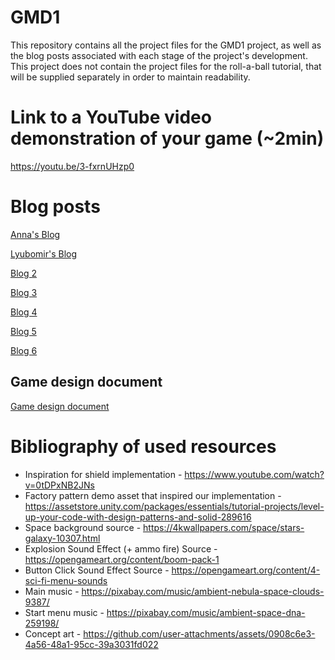 # GMD1
This repository contains all the project files for the GMD1 project, as well as the blog posts associated with each stage of the project's development. This project does not contain the project files for the roll-a-ball tutorial, that will be supplied separately in order to maintain readability.

# Link to a YouTube video demonstration of your game (~2min)
https://youtu.be/3-fxrnUHzp0
# Blog posts

[Anna's Blog](blog_1.md)

[Lyubomir's Blog](<Lyubomir - Blog post 1.md>)

[Blog 2](<blog_2 - Game design document.md>)

[Blog 3](<blog_3.md>)

[Blog 4](<blog_4.md>)

[Blog 5](<blog_5.md>)

[Blog 6](<blog_6.md>)


## Game design document
[Game design document](<Game design document.md>)
# Bibliography of used resources
- Inspiration for shield implementation - https://www.youtube.com/watch?v=0tDPxNB2JNs
- Factory pattern demo asset that inspired our implementation - https://assetstore.unity.com/packages/essentials/tutorial-projects/level-up-your-code-with-design-patterns-and-solid-289616
- Space background source - https://4kwallpapers.com/space/stars-galaxy-10307.html
- Explosion Sound Effect (+ ammo fire) Source - https://opengameart.org/content/boom-pack-1
- Button Click Sound Effect Source - https://opengameart.org/content/4-sci-fi-menu-sounds
- Main music - https://pixabay.com/music/ambient-nebula-space-clouds-9387/
- Start menu music - https://pixabay.com/music/ambient-space-dna-259198/
- Concept art - https://github.com/user-attachments/assets/0908c6e3-4a56-48a1-95cc-39a3031fd022
